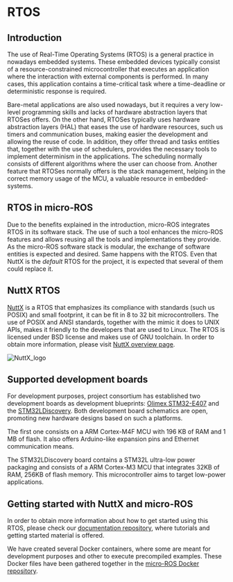 # RTOS

## Introduction

The use of Real-Time Operating Systems (RTOS) is a general practice in nowadays embedded systems. These embedded devices typically consist of a resource-constrained microcontroller that executes an application where the interaction with external components is performed. In many cases, this application contains a time-critical task where a time-deadline or deterministic response is required.

Bare-metal applications are also used nowadays, but it requires a very low-level programming skills and lacks of hardware abstraction layers that RTOSes offers. On the other hand, RTOSes typically uses hardware abstraction layers (HAL) that eases the use of hardware resources, such us timers and communication buses, making easier the development and allowing the reuse of code. In addition, they offer thread and tasks entities that, together with the use of schedulers, provides the necessary tools to implement determinism in the applications. The scheduling normally consists of different algorithms where the user can choose from. Another feature that RTOSes normally offers is the stack management, helping in the correct memory usage of the MCU, a valuable resource in embedded-systems.

## RTOS in micro-ROS

Due to the benefits explained in the introduction, micro-ROS integrates RTOS in its software stack. The use of such a tool enhances the micro-ROS features and allows reusing all the tools and implementations they provide. As the micro-ROS software stack is modular, the exchange of software entities is expected and desired. Same happens with the RTOS. Even that NuttX is the *default* RTOS for the project, it is expected that several of them could replace it.

## NuttX RTOS

[NuttX](http://www.nuttx.org/) is a RTOS that emphasizes its compliance with standards (such us POSIX) and small footprint, it can be fit in 8 to 32 bit microcontrollers. The use of POSIX and ANSI standards, together with the mimic it does to UNIX APIs, makes it friendly to the developers that are used to Linux. The RTOS is licensed under BSD license and makes use of GNU toolchain. In order to obtain more information, please visit [NuttX overview page](http://nuttx.org/Documentation/NuttX.html#overview).

![NuttX_logo](https://upload.wikimedia.org/wikipedia/en/b/b0/NuttX_logo.png)


## Supported development boards

For development purposes, project consortium has established two development boards as development blueprints: [Olimex STM32-E407](https://www.olimex.com/Products/ARM/ST/STM32-E407/open-source-hardware) and the [STM32LDiscovery](https://www.st.com/en/evaluation-tools/32l152cdiscovery.html). Both development board schematics are open, promoting new hardware designs based on such a platforms.

The first one consists on a ARM Cortex-M4F MCU with 196 KB of RAM and 1 MB of flash. It also offers Arduino-like expansion pins and Ethernet communication means.

The STM32LDiscovery board contains a STM32L ultra-low power packaging and consists of a ARM Cortex-M3 MCU that integrates 32KB of RAM, 256KB of flash memory. This microcontroller aims to target low-power applications.

## Getting started with NuttX and micro-ROS

In order to obtain more information about how to get started using this RTOS, please check our [documentation repository](https://github.com/microROS/micro-ROS-doc), where tutorials and getting started material is offered.

We have created several Docker containers, where some are meant for development purposes and other to execute precompiled examples. These Docker files have been gathered together in the [micro-ROS Docker repository](https://github.com/microROS/docker).
